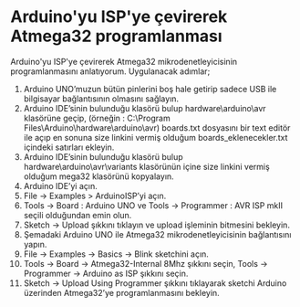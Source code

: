 # Arduino'yu ISP'ye çevirerek Atmega32 programlanması
Arduino'yu ISP'ye çevirerek Atmega32 mikrodenetleyicisinin programlanmasını anlatıyorum.
Uygulanacak adımlar;

1. Arduino UNO’muzun bütün pinlerini boş hale getirip sadece USB ile bilgisayar bağlantısının olmasını sağlayın.
2. Arduino IDE’sinin bulunduğu klasörü bulup hardware\arduino\avr klasörüne geçip, (örneğin : C:\Program Files\Arduino\hardware\arduino\avr) boards.txt dosyasını bir text editör ile açıp en sonuna size linkini vermiş olduğum boards_eklenecekler.txt içindeki satırları ekleyin.
3. Arduino IDE’sinin bulunduğu klasörü bulup hardware\arduino\avr\variants klasörünün içine size linkini vermiş olduğum mega32 klasörünü kopyalayın.
4. Arduino IDE’yi açın.
5. File -> Examples > ArduinoISP’yi açın.
6. Tools -> Board : Arduino UNO ve Tools -> Programmer : AVR ISP mkII seçili olduğundan emin olun.
7. Sketch -> Upload şıkkını tıklayın ve upload işleminin bitmesini bekleyin.
8. Şemadaki Arduino UNO ile Atmega32 mikrodenetleyicisinin bağlantısını yapın.
9. File -> Examples -> Basics -> Blink sketchini açın.
10. Tools -> Board -> Atmega32-Internal 8Mhz şıkkını seçin, Tools -> Programmer -> Arduino as ISP şıkkını seçin.
11. Sketch -> Upload Using Programmer şıkkını tıklayarak sketchi Arduino üzerinden Atmega32’ye programlanmasını bekleyin.
